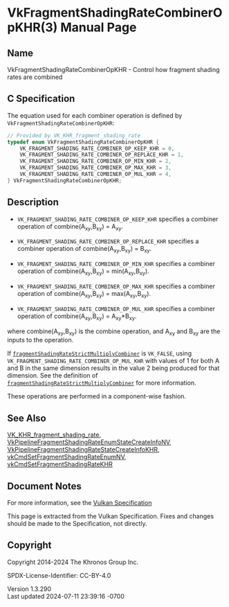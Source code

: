 # VkFragmentShadingRateCombinerOpKHR(3) Manual Page

## Name

VkFragmentShadingRateCombinerOpKHR - Control how fragment shading rates
are combined



## <a href="#_c_specification" class="anchor"></a>C Specification

The equation used for each combiner operation is defined by
`VkFragmentShadingRateCombinerOpKHR`:

``` c
// Provided by VK_KHR_fragment_shading_rate
typedef enum VkFragmentShadingRateCombinerOpKHR {
    VK_FRAGMENT_SHADING_RATE_COMBINER_OP_KEEP_KHR = 0,
    VK_FRAGMENT_SHADING_RATE_COMBINER_OP_REPLACE_KHR = 1,
    VK_FRAGMENT_SHADING_RATE_COMBINER_OP_MIN_KHR = 2,
    VK_FRAGMENT_SHADING_RATE_COMBINER_OP_MAX_KHR = 3,
    VK_FRAGMENT_SHADING_RATE_COMBINER_OP_MUL_KHR = 4,
} VkFragmentShadingRateCombinerOpKHR;
```

## <a href="#_description" class="anchor"></a>Description

- `VK_FRAGMENT_SHADING_RATE_COMBINER_OP_KEEP_KHR` specifies a combiner
  operation of combine(A<sub>xy</sub>,B<sub>xy</sub>) = A<sub>xy</sub>.

- `VK_FRAGMENT_SHADING_RATE_COMBINER_OP_REPLACE_KHR` specifies a
  combiner operation of combine(A<sub>xy</sub>,B<sub>xy</sub>) =
  B<sub>xy</sub>.

- `VK_FRAGMENT_SHADING_RATE_COMBINER_OP_MIN_KHR` specifies a combiner
  operation of combine(A<sub>xy</sub>,B<sub>xy</sub>) =
  min(A<sub>xy</sub>,B<sub>xy</sub>).

- `VK_FRAGMENT_SHADING_RATE_COMBINER_OP_MAX_KHR` specifies a combiner
  operation of combine(A<sub>xy</sub>,B<sub>xy</sub>) =
  max(A<sub>xy</sub>,B<sub>xy</sub>).

- `VK_FRAGMENT_SHADING_RATE_COMBINER_OP_MUL_KHR` specifies a combiner
  operation of combine(A<sub>xy</sub>,B<sub>xy</sub>) =
  A<sub>xy</sub>\*B<sub>xy</sub>.

where combine(A<sub>xy</sub>,B<sub>xy</sub>) is the combine operation,
and A<sub>xy</sub> and B<sub>xy</sub> are the inputs to the operation.

If <a
href="https://registry.khronos.org/vulkan/specs/1.3-extensions/html/vkspec.html#limits-fragmentShadingRateStrictMultiplyCombiner"
target="_blank"
rel="noopener"><code>fragmentShadingRateStrictMultiplyCombiner</code></a>
is `VK_FALSE`, using `VK_FRAGMENT_SHADING_RATE_COMBINER_OP_MUL_KHR` with
values of 1 for both A and B in the same dimension results in the value
2 being produced for that dimension. See the definition of <a
href="https://registry.khronos.org/vulkan/specs/1.3-extensions/html/vkspec.html#limits-fragmentShadingRateStrictMultiplyCombiner"
target="_blank"
rel="noopener"><code>fragmentShadingRateStrictMultiplyCombiner</code></a>
for more information.

These operations are performed in a component-wise fashion.

## <a href="#_see_also" class="anchor"></a>See Also

[VK_KHR_fragment_shading_rate](https://registry.khronos.org/vulkan/specs/1.3-extensions/man/html/VK_KHR_fragment_shading_rate.html),
[VkPipelineFragmentShadingRateEnumStateCreateInfoNV](https://registry.khronos.org/vulkan/specs/1.3-extensions/man/html/VkPipelineFragmentShadingRateEnumStateCreateInfoNV.html),
[VkPipelineFragmentShadingRateStateCreateInfoKHR](https://registry.khronos.org/vulkan/specs/1.3-extensions/man/html/VkPipelineFragmentShadingRateStateCreateInfoKHR.html),
[vkCmdSetFragmentShadingRateEnumNV](https://registry.khronos.org/vulkan/specs/1.3-extensions/man/html/vkCmdSetFragmentShadingRateEnumNV.html),
[vkCmdSetFragmentShadingRateKHR](https://registry.khronos.org/vulkan/specs/1.3-extensions/man/html/vkCmdSetFragmentShadingRateKHR.html)

## <a href="#_document_notes" class="anchor"></a>Document Notes

For more information, see the <a
href="https://registry.khronos.org/vulkan/specs/1.3-extensions/html/vkspec.html#VkFragmentShadingRateCombinerOpKHR"
target="_blank" rel="noopener">Vulkan Specification</a>

This page is extracted from the Vulkan Specification. Fixes and changes
should be made to the Specification, not directly.

## <a href="#_copyright" class="anchor"></a>Copyright

Copyright 2014-2024 The Khronos Group Inc.

SPDX-License-Identifier: CC-BY-4.0

Version 1.3.290  
Last updated 2024-07-11 23:39:16 -0700
